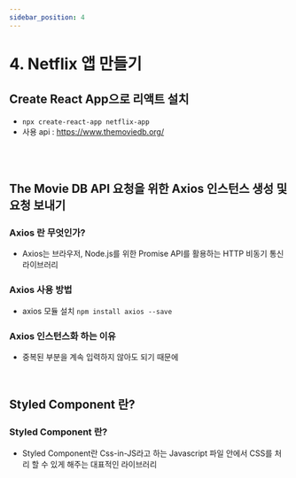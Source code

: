 ```yaml
---
sidebar_position: 4
---
```


# 4. Netflix 앱 만들기

## Create React App으로 리액트 설치

- `npx create-react-app netflix-app`
- 사용 api : https://www.themoviedb.org/

<br/> 

## The Movie DB API 요청을 위한 Axios 인스턴스 생성 및 요청 보내기

###  Axios 란 무엇인가?

- Axios는 브라우저, Node.js를 위한 Promise API를 활용하는 HTTP 비동기 통신 라이브러리

###  Axios 사용 방법

- axios 모듈 설치 `npm install axios --save`

###  Axios 인스턴스화 하는 이유

- 중복된 부분을 계속 입력하지 않아도 되기 때문에

<br/>

## Styled Component 란?

### Styled Component 란?

- Styled Component란 Css-in-JS라고 하는 Javascript 파일 안에서 CSS를 처리 할 수 있게 해주는 대표적인 라이브러리